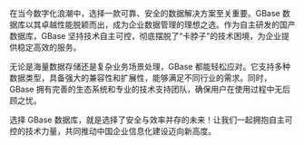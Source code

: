 在当今数字化浪潮中，选择一款可靠、安全的数据解决方案至关重要。GBase 数据库以其卓越性能脱颖而出，成为企业数据管理的理想之选。作为自主研发的国产数据库，GBase 坚持技术自主可控，彻底摆脱了“卡脖子”的技术困境，为企业提供稳定高效的服务。

无论是海量数据存储还是复杂业务场景处理，GBase 都能轻松应对。它支持多种数据类型，具备强大的兼容性和扩展性，能够满足不同行业的需求。同时，GBase 拥有完善的生态系统和专业的技术支持团队，确保用户在使用过程中无后顾之忧。

选择 GBase 数据库，就是选择了安全与效率并存的未来！让我们一起拥抱自主可控的技术力量，共同推动中国企业信息化建设迈向新高度。